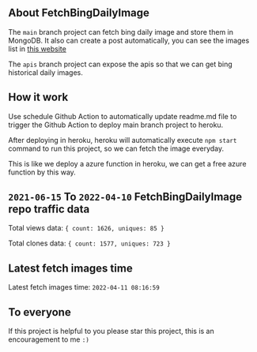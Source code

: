 ## About FetchBingDailyImage

The `main` branch project can fetch bing daily image and store them in MongoDB.
It also can create a post automatically, you can see the images list in [this website](https://oursalbum.netlify.app)

The `apis` branch project can expose the apis so that we can get bing historical daily images.

## How it work

Use schedule Github Action to automatically update readme.md file to trigger the Github Action to deploy main branch project to heroku.

After deploying in heroku, heroku will automatically execute `npm start` command to run this project, so we can fetch the image everyday.

This is like we deploy a azure function in heroku, we can get a free azure function by this way.

## `2021-06-15` To `2022-04-10` FetchBingDailyImage repo traffic data

Total views data: `{ count: 1626, uniques: 85 }`

Total clones data: `{ count: 1577, uniques: 723 }`

## Latest fetch images time

Latest fetch images time: `2022-04-11 08:16:59`

## To everyone

If this project is helpful to you please star this project, this is an encouragement to me `:)`



